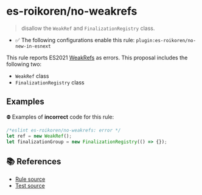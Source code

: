 # es-roikoren/no-weakrefs
> disallow the `WeakRef` and `FinalizationRegistry` class.

- ✅ The following configurations enable this rule: `plugin:es-roikoren/no-new-in-esnext`

This rule reports ES2021 [WeakRefs](https://github.com/tc39/proposal-weakrefs) as errors.
This proposal includes the following two:

- `WeakRef` class
- `FinalizationRegistry` class

## Examples

⛔ Examples of **incorrect** code for this rule:

```js
/*eslint es-roikoren/no-weakrefs: error */
let ref = new WeakRef();
let finalizationGroup = new FinalizationRegistry(() => {});
```

## 📚 References

- [Rule source](https://github.com/roikoren755/eslint-plugin-es/blob/v0.0.2/src/rules/no-weakrefs.ts)
- [Test source](https://github.com/roikoren755/eslint-plugin-es/blob/v0.0.2/tests/src/rules/no-weakrefs.ts)
